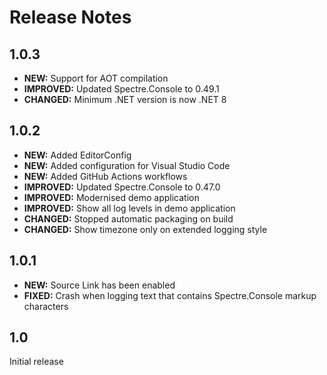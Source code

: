 Release Notes
=============

1.0.3
-----

* **NEW:** Support for AOT compilation
* **IMPROVED:** Updated Spectre.Console to 0.49.1
* **CHANGED:** Minimum .NET version is now .NET 8

1.0.2
-----

* **NEW:** Added EditorConfig
* **NEW:** Added configuration for Visual Studio Code
* **NEW:** Added GitHub Actions workflows
* **IMPROVED:** Updated Spectre.Console to 0.47.0
* **IMPROVED:** Modernised demo application
* **IMPROVED:** Show all log levels in demo application
* **CHANGED:** Stopped automatic packaging on build
* **CHANGED:** Show timezone only on extended logging style

1.0.1
-----

* **NEW:** Source Link has been enabled
* **FIXED:** Crash when logging text that contains Spectre.Console markup characters

1.0
---

Initial release
